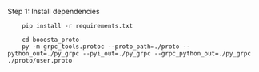 Step 1: Install dependencies

```shell
    pip install -r requirements.txt
```

```shell
    cd booosta_proto
    py -m grpc_tools.protoc --proto_path=./proto --python_out=./py_grpc --pyi_out=./py_grpc --grpc_python_out=./py_grpc ./proto/user.proto
```
